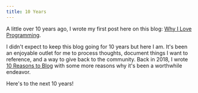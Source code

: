 ```yaml
---
title: 10 Years
---
```


A little over 10 years ago, I wrote my first post here on this blog: [Why I Love Programming](/why-i-love-programming/).

I didn't expect to keep this blog going for 10 years but here I am.  It's been an enjoyable outlet for me to process thoughts, document things I want to reference, and a way to give back to the community.  Back in 2018, I wrote [10 Reasons to Blog](/ten-reasons-to-blog-pl/) with some more reasons why it's been a worthwhile endeavor.

Here's to the next 10 years!
